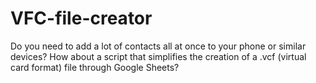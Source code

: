 # VFC-file-creator
Do you need to add a lot of contacts all at once to your phone or similar devices? How about a script that simplifies the creation of a .vcf (virtual card format) file through Google Sheets?
